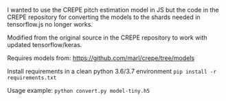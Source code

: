 I wanted to use the CREPE pitch estimation model in JS but the code in the CREPE repository
for converting the models to the shards needed in tensorflow.js no longer works.

Modified from the original source in the CREPE repository to work with updated tensorflow/keras.

Requires models from: https://github.com/marl/crepe/tree/models

Install requirements in a clean python 3.6/3.7 environment
`pip install -r requirements.txt`

Usage example: `python convert.py model-tiny.h5`
